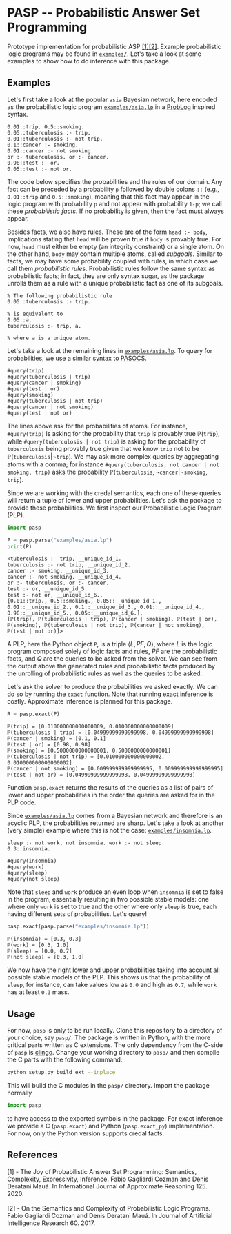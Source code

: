 # PASP -- Probabilistic Answer Set Programming

Prototype implementation for probabilistic ASP [[1]](#ref-1)[[2]](#ref-2). Example probabilistic
logic programs may be found in [`examples/`](examples/). Let's take a look at some examples to show
how to do inference with this package.

## Examples

Let's first take a look at the popular `asia` Bayesian network, here encoded as the probabilistic
logic program [`examples/asia.lp`](examples/asia.lp) in a
[ProbLog](https://dtai.cs.kuleuven.be/problog/) inspired syntax.

```clingo
0.01::trip. 0.5::smoking.
0.05::tuberculosis :- trip.
0.01::tuberculosis :- not trip.
0.1::cancer :- smoking.
0.01::cancer :- not smoking.
or :- tuberculosis. or :- cancer.
0.98::test :- or.
0.05::test :- not or.
```

The code below specifies the probabilities and the rules of our domain. Any fact can be preceded by
a probability `p` followed by double colons `::` (e.g., `0.01::trip` and `0.5::smoking`), meaning
that this fact may appear in the logic program with probability `p` and not appear with probability
`1-p`; we call these *probabilistic facts*. If no probability is given, then the fact must always
appear.

Besides facts, we also have rules. These are of the form `head :- body`, implications stating that
`head` will be proven true if `body` is provably true. For now, `head` must either be empty (an
integrity constraint) or a single atom. On the other hand, `body` may contain multiple atoms,
called *subgoals*. Similar to facts, we may have some probability coupled with rules, in which case
we call them *probabilistic rules*. Probabilistic rules follow the same syntax as probabilistic
facts; in fact, they are only syntax sugar, as the package unrolls them as a rule with a unique
probabilistic fact as one of its subgoals.

```clingo
% The following probabilistic rule
0.05::tuberculosis :- trip.

% is equivalent to
0.05::a.
tuberculosis :- trip, a.

% where a is a unique atom.
```

Let's take a look at the remaining lines in [`examples/asia.lp`](examples/asia.lp). To query for
probabilities, we use a similar syntax to [PASOCS](https://arxiv.org/abs/2105.10908).

```clingo
#query(trip)
#query(tuberculosis | trip)
#query(cancer | smoking)
#query(test | or)
#query(smoking)
#query(tuberculosis | not trip)
#query(cancer | not smoking)
#query(test | not or)
```

The lines above ask for the probabilities of atoms. For instance, `#query(trip)` is asking for the
probability that `trip` is provably true $\mathbb{P}(\texttt{trip})$, while `#query(tuberculosis |
not trip)` is asking for the probability of `tuberculosis` being provably true given that we know
`trip` not to be $\mathbb{P}(\texttt{tuberculosis}|\neg\texttt{trip})$. We may ask more complex
queries by aggregating atoms with a comma; for instance `#query(tuberculosis, not cancer | not
smoking, trip)` asks the probability
$\mathbb{P}(\texttt{tuberculosis},\neg\texttt{cancer}|\neg\texttt{smoking},\texttt{trip})$.

Since we are working with the credal semantics, each one of these queries will return a tuple of
lower and upper probabilities. Let's ask the package to provide these probabilities. We first
inspect our Probabilistic Logic Program (PLP).

```python
import pasp

P = pasp.parse("examples/asia.lp")
print(P)
```
```
<tuberculosis :- trip, __unique_id_1.
tuberculosis :- not trip, __unique_id_2.
cancer :- smoking, __unique_id_3.
cancer :- not smoking, __unique_id_4.
or :- tuberculosis. or :- cancer.
test :- or, __unique_id_5.
test :- not or, __unique_id_6.,
[0.01::trip., 0.5::smoking., 0.05::__unique_id_1., 0.01::__unique_id_2., 0.1::__unique_id_3., 0.01::__unique_id_4., 0.98::__unique_id_5., 0.05::__unique_id_6.],
[ℙ(trip), ℙ(tuberculosis | trip), ℙ(cancer | smoking), ℙ(test | or), ℙ(smoking), ℙ(tuberculosis | not trip), ℙ(cancer | not smoking), ℙ(test | not or)]>
```

A PLP, here the Python object `P`, is a triple $\langle L,PF,Q \rangle$, where $L$ is the logic program composed
solely of logic facts and rules, $PF$ are the probabilistic facts, and $Q$ are the queries to be
asked from the solver. We can see from the output above the generated rules and probabilistic facts
produced by the unrolling of probabilistic rules as well as the queries to be asked.

Let's ask the solver to produce the probabilities we asked exactly. We can do so by running the
`exact` function. Note that running exact inference is costly. Approximate inference is planned for
this package.

```python
R = pasp.exact(P)
```
```
ℙ(trip) = [0.010000000000000009, 0.010000000000000009]
ℙ(tuberculosis | trip) = [0.04999999999999998, 0.04999999999999998]
ℙ(cancer | smoking) = [0.1, 0.1]
ℙ(test | or) = [0.98, 0.98]
ℙ(smoking) = [0.5000000000000001, 0.5000000000000001]
ℙ(tuberculosis | not trip) = [0.010000000000000002, 0.010000000000000002]
ℙ(cancer | not smoking) = [0.009999999999999995, 0.009999999999999995]
ℙ(test | not or) = [0.04999999999999998, 0.04999999999999998]
```

Function `pasp.exact` returns the results of the queries as a list of pairs of lower and upper
probabilities in the order the queries are asked for in the PLP code.

Since [`examples/asia.lp`](examples/asia.lp) comes from a Bayesian network and therefore is an
acyclic PLP, the probabilities returned are sharp. Let's take a look at another (very simple)
example where this is not the case: [`examples/insomnia.lp`](examples/insomnia.lp).

```clingo
sleep :- not work, not insomnia. work :- not sleep.
0.3::insomnia.

#query(insomnia)
#query(work)
#query(sleep)
#query(not sleep)
```

Note that `sleep` and `work` produce an even loop when `insomnia` is set to false in the program,
essentially resulting in two possible stable models: one where only `work` is set to true and the
other where only `sleep` is true, each having different sets of probabilities. Let's query!

```python
pasp.exact(pasp.parse("examples/insomnia.lp"))
```
```
ℙ(insomnia) = [0.3, 0.3]
ℙ(work) = [0.3, 1.0]
ℙ(sleep) = [0.0, 0.7]
ℙ(not sleep) = [0.3, 1.0]
```

We now have the right lower and upper probabilities taking into account all possible stable models
of the PLP. This shows us that the probability of `sleep`, for instance, can take values low as
`0.0` and high as `0.7`, while `work` has at least `0.3` mass.

## Usage

For now, `pasp` is only to be run locally. Clone this repository to a directory of your choice, say
`pasp/`. The package is written in Python, with the more critical parts written as C extensions. The
only dependency from the C-side of `pasp` is [clingo](https://potassco.org/). Change your working
directory to `pasp/` and then compile the C parts with the following command:

```bash
python setup.py build_ext --inplace
```

This will build the C modules in the `pasp/` directory. Import the package normally

```python
import pasp
```

to have access to the exported symbols in the package. For exact inference we provide a C
(`pasp.exact`) and Python (`pasp.exact_py`) implementation. For now, only the Python version
supports credal facts.

## References

<div id="ref-1">[1] - The Joy of Probabilistic Answer Set Programming: Semantics, Complexity, Expressivity,
Inference. Fabio Gagliardi Cozman and Denis Deratani Mauá. In International Journal of Approximate
Reasoning 125. 2020.</div>
<br>

<div id="ref-2">[2] - On the Semantics and Complexity of Probabilistic Logic Programs. Fabio Gagliardi Cozman and
Denis Deratani Mauá. In Journal of Artificial Intelligence Research 60. 2017.</div>

